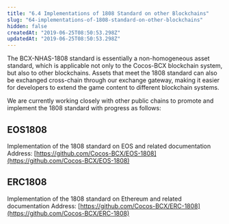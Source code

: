 ```yaml
---
title: "6.4 Implementations of 1808 Standard on other Blockchains"
slug: "64-implementations-of-1808-standard-on-other-blockchains"
hidden: false
createdAt: "2019-06-25T08:50:53.298Z"
updatedAt: "2019-06-25T08:50:53.298Z"
---
```

The BCX-NHAS-1808 standard is essentially a non-homogeneous asset standard, which is applicable not only to the Cocos-BCX blockchain system, but also to other blockchains. Assets that meet the 1808 standard can also be exchanged cross-chain through our exchange gateway, making it easier for developers to extend the game content to different blockchain systems.

We are currently working closely with other public chains to promote and implement the 1808 standard with progress as follows:

## EOS1808
Implementation of the 1808 standard on EOS and related documentation 
Address: [https://github.com/Cocos-BCX/EOS-1808](https://github.com/Cocos-BCX/EOS-1808)

## ERC1808
Implementation of the 1808 standard on Ethereum and related documentation Address: [https://github.com/Cocos-BCX/ERC-1808](https://github.com/Cocos-BCX/ERC-1808)